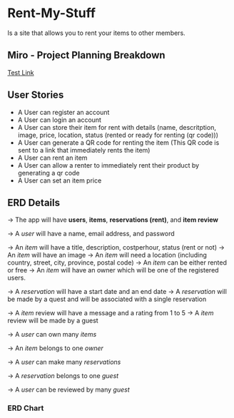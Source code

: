 # Rent-My-Stuff

Is a site that allows you to rent your items to other members.

## Miro - Project Planning Breakdown

[Test Link](https://miro.com/app/board/uXjVPekaWGA=/?share_link_id=345380615366)

## User Stories

- A User can register an account
- A User can login an account
- A User can store their item for rent with details (name, descritption, image, price, location, status (rented or ready for renting (qr code)))
- A User can generate a QR code for renting the item (This QR code is sent to a link that immediately rents the item)
- A User can rent an item
- A User can allow a renter to immediately rent their product by generating a qr code
- A User can set an item price

## ERD Details

-> The app will have **users**, **items**, **reservations (rent)**, and **item review**

-> A _user_ will have a name, email address, and password

-> An _item_ will have a title, description, costperhour, status (rent or not)
-> An _item_ will have an image
-> An _item_ will need a location (including country, street, city, province, postal code)
-> An _item_ can be either rented or free
-> An _item_ will have an owner which will be one of the registered users.

-> A _reservation_ will have a start date and an end date
-> A _reservation_ will be made by a quest and will be associated with a single reservation

-> A _item_ review will have a message and a rating from 1 to 5
-> A _item_ review will be made by a guest

-> A _user_ can own many _items_

-> An _item_ belongs to one _owner_

-> A _user_ can make many _reservations_

-> A _reservation_ belongs to one _guest_

-> A _user_ can be reviewed by many _guest_

### ERD Chart
